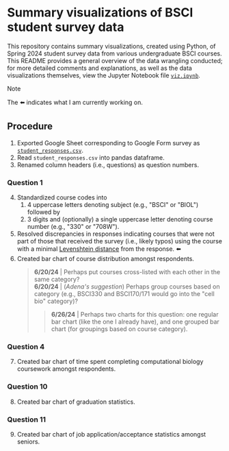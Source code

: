 # Summary visualizations of BSCI student survey data
This repository contains summary visualizations, created using Python, of Spring 2024 student survey data from various undergraduate BSCI courses. This README provides a general overview of the data wrangling conducted; for more detailed comments and explanations, as well as the data visualizations themselves, view the Jupyter Notebook file [`viz.ipynb`](./viz.ipynb).

> [!NOTE]
> The :arrow_left: indicates what I am currently working on.

## Procedure
1. Exported Google Sheet corresponding to Google Form survey as [`student_responses.csv`](./student_responses.csv).
2. Read `student_responses.csv` into pandas dataframe.
3. Renamed column headers (i.e., questions) as question numbers.

### Question 1
4. Standardized course codes into
   1. 4 uppercase letters denoting subject (e.g., "BSCI" or "BIOL") followed by
   2. 3 digits and (optionally) a single uppercase letter denoting course number (e.g., "330" or "708W").
5. Resolved discrepancies in responses indicating courses that were not part of those that received the survey (i.e., likely typos) using the course with a minimal [Levenshtein distance](https://en.wikipedia.org/wiki/Levenshtein_distance) from the response. :arrow_left:
6. Created bar chart of course distribution amongst respondents.
   > **6/20/24** | Perhaps put courses cross-listed with each other in the same category?  
   > **6/20/24** | (_Adena's suggestion_) Perhaps group courses based on category (e.g., BSCI330 and BSCI170/171 would go into the "cell bio" category)?
   >> **6/26/24** | Perhaps two charts for this question: one regular bar chart (like the one I already have), and one grouped bar chart (for groupings based on course category).

### Question 4
7. Created bar chart of time spent completing computational biology coursework amongst respondents.

### Question 10
8. Created bar chart of graduation statistics.

### Question 11
9. Created bar chart of job application/acceptance statistics amongst seniors.